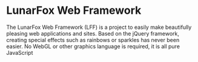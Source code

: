# LunarFox Web Framework
The LunarFox Web Framework (LFF) is a project to easily make beautifully pleasing web applications and sites. 
Based on the jQuery framework, creating special effects such as rainbows or sparkles has never been easier.
No WebGL or other graphics language is required, it is all pure JavaScript
